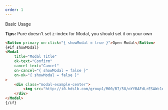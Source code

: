 ```yaml
---
order: 1
---
```


Basic Usage

**Tips:** Pure doesn't set z-index for Modal, you should set it on your own

```html
<Button primary on-click="{ showModal = true }">Open Modal</Button>
{#if showModal}
<Modal
	title="Modal Title"
	ok-text="Confirm"
	cancel-text="Cancel"
	on-cancel="{ showModal = false }"
	on-ok="{ showModal = false }"
>
	<div class="modal-example-center">
		<img src="http://i0.hdslb.com/group1/M00/B7/58/oYYBAFdLrESAWc1eAACDBgqOgmI788.gif">
	</div>
</Modal>
{/if}
```
